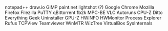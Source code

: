 notepad++
draw.io
GIMP 
paint.net
lightshot (?)
Google Chrome
Mozilla Firefox
Filezilla 
PuTTY
qBittorrent
fb2k
MPC-BE
VLC
Autoruns
CPU-Z
Ditto
Everything
Geek Uninstaller
GPU-Z
HWiNFO
HWMonitor
Process Explorer
Rufus
TCPView
Teamviewer
WinMTR
WizTree
VirtualBox
SysInternals

